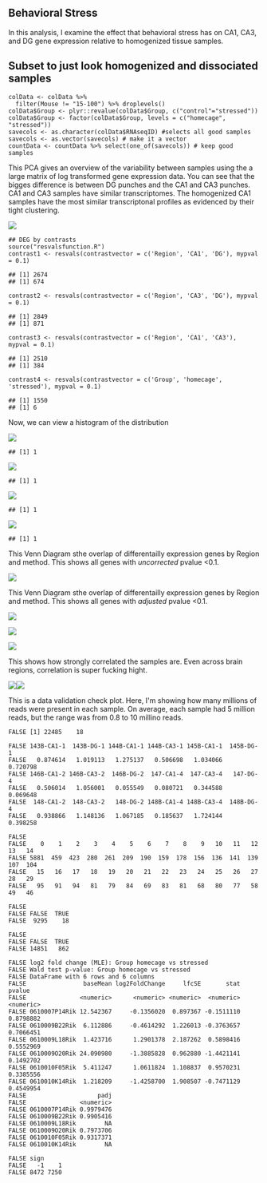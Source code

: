 Behavioral Stress
-----------------

In this analysis, I examine the effect that behavioral stress has on
CA1, CA3, and DG gene expression relative to homogenized tissue samples.

Subset to just look homogenized and dissociated samples
-------------------------------------------------------

    colData <- colData %>%
      filter(Mouse != "15-100") %>% droplevels()
    colData$Group <- plyr::revalue(colData$Group, c("control"="stressed"))
    colData$Group <- factor(colData$Group, levels = c("homecage", "stressed"))
    savecols <- as.character(colData$RNAseqID) #selects all good samples
    savecols <- as.vector(savecols) # make it a vector
    countData <- countData %>% select(one_of(savecols)) # keep good samples

This PCA gives an overview of the variability between samples using the
a large matrix of log transformed gene expression data. You can see that
the bigges difference is between DG punches and the CA1 and CA3 punches.
CA1 and CA3 samples have similar transcriptomes. The homogenized CA1
samples have the most similar transcriptonal profiles as evidenced by
their tight clustering.

![](../figures/02_stresstest/PCA-1.png)

    ## DEG by contrasts
    source("resvalsfunction.R")
    contrast1 <- resvals(contrastvector = c('Region', 'CA1', 'DG'), mypval = 0.1)

    ## [1] 2674
    ## [1] 674

    contrast2 <- resvals(contrastvector = c('Region', 'CA3', 'DG'), mypval = 0.1)

    ## [1] 2849
    ## [1] 871

    contrast3 <- resvals(contrastvector = c('Region', 'CA1', 'CA3'), mypval = 0.1)

    ## [1] 2510
    ## [1] 384

    contrast4 <- resvals(contrastvector = c('Group', 'homecage', 'stressed'), mypval = 0.1)

    ## [1] 1550
    ## [1] 6

Now, we can view a histogram of the distribution

![](../figures/02_stresstest/histogram-1.png)

    ## [1] 1

![](../figures/02_stresstest/histogram-2.png)

    ## [1] 1

![](../figures/02_stresstest/histogram-3.png)

    ## [1] 1

![](../figures/02_stresstest/histogram-4.png)

    ## [1] 1

This Venn Diagram sthe overlap of differentailly expression genes by
Region and method. This shows all genes with *uncorrected* pvalue
&lt;0.1.

![](../figures/02_stresstest/VennDiagramPVal-1.png)

This Venn Diagram sthe overlap of differentailly expression genes by
Region and method. This shows all genes with *adjusted* pvalue &lt;0.1.

![](../figures/02_stresstest/VennDiagramPadj-1.png)

![](../figures/02_stresstest/HeatmapPadj-1.png)

![](../figures/02_stresstest/HeatmapPvalue-1.png)

This shows how strongly correlated the samples are. Even across brain
regions, correlation is super fucking hight.

![](../figures/02_stresstest/sampleheatmap-1.png)![](../figures/02_stresstest/sampleheatmap-2.png)

This is a data validation check plot. Here, I'm showing how many
millions of reads were present in each sample. On average, each sample
had 5 million reads, but the range was from 0.8 to 10 millino reads.

    FALSE [1] 22485    18

    FALSE 143B-CA1-1  143B-DG-1 144B-CA1-1 144B-CA3-1 145B-CA1-1  145B-DG-1 
    FALSE   0.874614   1.019113   1.275137   0.506698   1.034066   0.720798 
    FALSE 146B-CA1-2 146B-CA3-2  146B-DG-2  147-CA1-4  147-CA3-4   147-DG-4 
    FALSE   0.506014   1.056001   0.055549   0.080721   0.344588   0.069648 
    FALSE  148-CA1-2  148-CA3-2   148-DG-2 148B-CA1-4 148B-CA3-4  148B-DG-4 
    FALSE   0.938866   1.148136   1.067185   0.185637   1.724144   0.398258

    FALSE 
    FALSE    0    1    2    3    4    5    6    7    8    9   10   11   12   13   14 
    FALSE 5881  459  423  280  261  209  190  159  178  156  136  141  139  107  104 
    FALSE   15   16   17   18   19   20   21   22   23   24   25   26   27   28   29 
    FALSE   95   91   94   81   79   84   69   83   81   68   80   77   58   49   46

    FALSE 
    FALSE FALSE  TRUE 
    FALSE  9295    18

    FALSE 
    FALSE FALSE  TRUE 
    FALSE 14851   862

    FALSE log2 fold change (MLE): Group homecage vs stressed 
    FALSE Wald test p-value: Group homecage vs stressed 
    FALSE DataFrame with 6 rows and 6 columns
    FALSE                baseMean log2FoldChange     lfcSE       stat    pvalue
    FALSE               <numeric>      <numeric> <numeric>  <numeric> <numeric>
    FALSE 0610007P14Rik 12.542367     -0.1356020  0.897367 -0.1511110 0.8798882
    FALSE 0610009B22Rik  6.112886     -0.4614292  1.226013 -0.3763657 0.7066451
    FALSE 0610009L18Rik  1.423716      1.2901378  2.187262  0.5898416 0.5552969
    FALSE 0610009O20Rik 24.090980     -1.3885828  0.962880 -1.4421141 0.1492702
    FALSE 0610010F05Rik  5.411247      1.0611824  1.108837  0.9570231 0.3385556
    FALSE 0610010K14Rik  1.218209     -1.4258700  1.908507 -0.7471129 0.4549954
    FALSE                    padj
    FALSE               <numeric>
    FALSE 0610007P14Rik 0.9979476
    FALSE 0610009B22Rik 0.9905416
    FALSE 0610009L18Rik        NA
    FALSE 0610009O20Rik 0.7973706
    FALSE 0610010F05Rik 0.9317371
    FALSE 0610010K14Rik        NA

    FALSE sign
    FALSE   -1    1 
    FALSE 8472 7250
